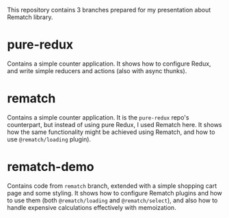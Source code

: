 This repository contains 3 branches prepared for my presentation about Rematch library.

# pure-redux
Contains a simple counter application. It shows how to configure Redux, and write simple reducers and actions (also with async thunks).

# rematch
Contains a simple counter application. It is the `pure-redux` repo's counterpart, but instead of using pure Redux, I used Rematch here. It shows how the same functionality might be achieved using Rematch, and how to use `@rematch/loading` plugin).

# rematch-demo
Contains code from `rematch` branch, extended with a simple shopping cart page and some styling. It shows how to configure Rematch plugins and how to use them (both `@rematch/loading` and `@rematch/select`), and also how to handle expensive calculations effectively with memoization.
